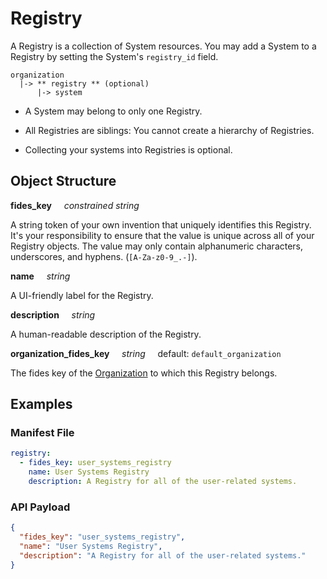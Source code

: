 # Registry

A Registry is a collection of System resources. You may add a System to a Registry by setting the System's `registry_id` field.

  ```
  organization
    |-> ** registry ** (optional)
        |-> system
  ```

* A System may belong to only one Registry.

* All Registries are siblings: You cannot create a hierarchy of Registries.
* Collecting your systems into Registries is optional.

## Object Structure

**fides_key**<span class="required"/>&nbsp;&nbsp;&nbsp;&nbsp;&nbsp;_constrained string_

A string token of your own invention that uniquely identifies this Registry. It's your responsibility to ensure that the value is unique across all of your Registry objects. The value may only contain alphanumeric characters, underscores, and hyphens. (`[A-Za-z0-9_.-]`).

**name**&nbsp;&nbsp;&nbsp;&nbsp;&nbsp;_string_

A UI-friendly label for the Registry.

**description**&nbsp;&nbsp;&nbsp;&nbsp;&nbsp;_string_

A human-readable description of the Registry.

**organization_fides_key**&nbsp;&nbsp;&nbsp;&nbsp;&nbsp;_string_&nbsp;&nbsp;&nbsp;&nbsp;&nbsp;default: `default_organization`

The fides key of the [Organization](../../resources/organization/) to which this Registry belongs.

## Examples

### **Manifest File**

```yaml
registry:
  - fides_key: user_systems_registry
    name: User Systems Registry
    description: A Registry for all of the user-related systems.
```

### **API Payload**

```json
{
  "fides_key": "user_systems_registry",
  "name": "User Systems Registry",
  "description": "A Registry for all of the user-related systems."
}
```
